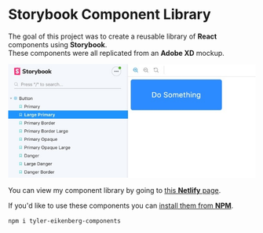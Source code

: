 
# Storybook Component Library

The goal of this project was to create a reusable library of __React__ components using __Storybook__.  
These components were all replicated from an __Adobe XD__ mockup.  


![image](assets/storybook1.jpg)

You can view my component library by going to [this __Netlify__ page](https://stupefied-wescoff-981e2b.netlify.com/?path=/story/button--primary).


If you'd like to use these components you can [install them from __NPM__](https://www.npmjs.com/package/tyler-eikenberg-components).

```
npm i tyler-eikenberg-components
```
